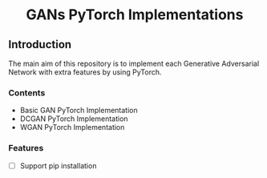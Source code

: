 <div align = 'center'>
  <h1>
    GANs PyTorch Implementations    
  </h1>
</div>

## Introduction
The main aim of this repository is to implement each Generative Adversarial Network with extra features by using PyTorch. 

### Contents
* Basic GAN PyTorch Implementation
* DCGAN PyTorch Implementation
* WGAN PyTorch Implementation

### Features 
- [ ] Support pip installation
